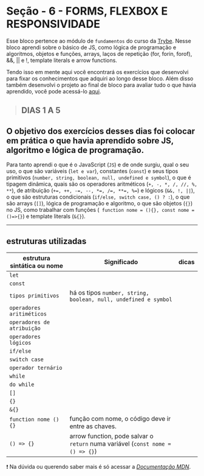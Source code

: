 # Seção - 6 - FORMS, FLEXBOX E RESPONSIVIDADE

Esse bloco pertence ao módulo de `fundamentos` do curso da [Trybe](https://www.betrybe.com/). Nesse bloco aprendi sobre o básico de JS, como lógica de programação e algoritmos, objetos e funções, arrays, laços de repetição (for, forin, forof), &&, || e !, template literals e arrow functions.

Tendo isso em mente aqui você encontrará os exercícios que desenvolvi para fixar os conhecimentos que adquiri ao longo desse bloco. Além disso também desenvolvi o projeto ao final de bloco para avaliar tudo o que havia aprendido, você pode acessá-lo [aqui](https://github.com/GregorioMHBezerra/Playground-Functions-Trybe).

> ## DIAS 1 A 5

## O objetivo dos exercícios desses dias foi colocar em prática o que havia aprendido sobre JS, algoritmo e lógica de programação.

Para tanto aprendi o que é o JavaScript (`JS`) e de onde surgiu, qual o seu uso, o que são variáveis (`let e var`), constantes (`const`) e seus tipos primitivos (`number, string, boolean, null, undefined e symbol`), o que é tipagem dinâmica, quais são os operadores aritméticos (`+, -, *, /, //, %, **`), de atribuição (`+=, ++, -=, --, *=, /=, **=, %=`) e lógicos (`&&, !, ||`), o que são estruturas condicionais (`if/else, switch case, () ? :`), o que são arrays (`[]`), lógica de programação e algoritmo, o que são objetos (`{}`) no JS, como trabalhar com funções (` function nome = (){}, const nome = ()=>{}`) e template literals (`&{}`).

---

## estruturas utilizadas

estrutura sintática ou nome|Significado|dicas
---|---|---
`let`  |  |
`const`|  |
`tipos primitivos`  | há os tipos `number, string, boolean, null, undefined e symbol` |
`operadores aritiméticos` |  |
`operadores de atribuição`|  | 
`operadores lógicos`|  | 
`if/else`    |  | 
`switch case`|  | 
`operador ternário` |  |
`while`   |  | 
`do while`|  |
`[]` |  |
`{}` |  |
`&{}`|  | 
`function nome () {}`| função com nome, o código deve ir entre as chaves.  |
`() => {}`| arrow function, pode salvar o `return` numa variável (`const nome = () => {}`) | 

:exclamation: Na dúvida ou querendo saber mais é só acessar a [*Documentação MDN*](https://developer.mozilla.org/en-US/docs/Web/JavaScript).  